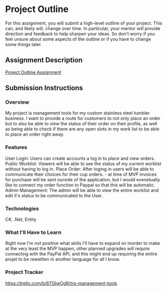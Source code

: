 # Project Outline
For this assignment, you will submit a high-level outline of your project. This can, and likely will, change over time. In particular, your mentor will provide direction and feedback to help sharpen your ideas. So don't worry if you feel unsure about some aspects of the outline or if you have to change some things later.

## Assignment Description
[Project Outline Assignment](https://education.launchcode.org/liftoff/modules/assignments/project-outline)

## Submission Instructions

### Overview
My project is management tools for my custom stainless steel tumbler business. I want to provide a route for customers to not only place an order but to also be able to view the status of their order on their profile, as well as being able to check if there are any open slots in my work list to be able to place an order right away.  

### Features
User Login: Users can create accounts a log in to place and view orders.
Public Worklist: Viewers will be able to see the status of my current worklist without having to log in.
Place Order: After loging in users will be able to communicate their choices for their cup orders. - at time of MVP invoices for purchase will be sent ourside of the application, but I would evenetually like to connect my order function to Paypal so that this will be automatic.
Admin Management: The admin will be able to view the entire worklist and edit it's status to be communicated to the User. 

### Technologies
C#, .Net, Entity

### What I'll Have to Learn
Right now I'm not positive what skills I'll have to expand on inorder to make at the very least the MVP happen, other planned upgrades will require connecting with the PayPal API, and this might end up requiring the entire projet to be reweitten in another language for all I know. 

### Project Tracker
https://trello.com/b/6TGIwOgR/trp-management-tools
